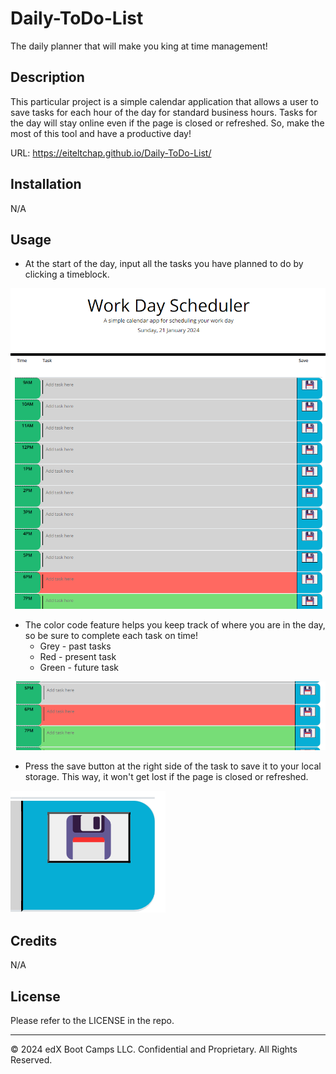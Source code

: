 # Daily-ToDo-List
The daily planner that will make you king at time management!

## Description 

This particular project is a simple calendar application that allows a user to save tasks for each hour of the day for standard business hours. Tasks for the day will stay online even if the page is closed or refreshed. So, make the most of this tool and have a productive day!

URL: https://eiteltchap.github.io/Daily-ToDo-List/

## Installation

N/A

## Usage 

* At the start of the day, input all the tasks you have planned to do by clicking a timeblock.


![App screen](./assets/App.png)


* The color code feature helps you keep track of where you are in the day, so be sure to complete each task on time!
    * Grey - past tasks
    * Red - present task
    * Green - future task

![Colour code](./assets/Colours.png)

* Press the save button at the right side of the task to save it to your local storage. This way, it won't get lost if the page is closed or refreshed.

![Save button](./assets/Savebtn.png)

## Credits

N/A


## License

Please refer to the LICENSE in the repo.


---
© 2024 edX Boot Camps LLC. Confidential and Proprietary. All Rights Reserved.